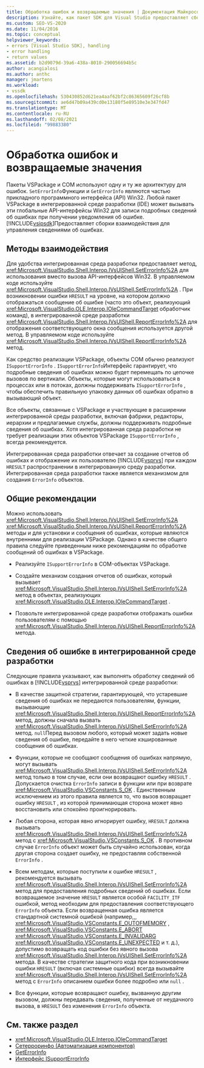 ```yaml
---
title: Обработка ошибок и возвращаемые значения | Документация Майкрософт
description: Узнайте, как пакет SDK для Visual Studio предоставляет сборки взаимодействия для записи подробных сведений об ошибках при получении уведомления об ошибке.
ms.custom: SEO-VS-2020
ms.date: 11/04/2016
ms.topic: conceptual
helpviewer_keywords:
- errors [Visual Studio SDK], handling
- error handling
- return values
ms.assetid: b2d9079d-39a6-438a-8010-290056694b5c
author: acangialosi
ms.author: anthc
manager: jmartens
ms.workload:
- vssdk
ms.openlocfilehash: 530430852d621ea4aaf62bf2c86365609f26cf8b
ms.sourcegitcommit: ae6d47b09a439cd0e13180f5e89510e3e347fd47
ms.translationtype: MT
ms.contentlocale: ru-RU
ms.lasthandoff: 02/08/2021
ms.locfileid: "99883380"
---
```

# <a name="error-handling-and-return-values"></a>Обработка ошибок и возвращаемые значения
Пакеты VSPackage и COM используют одну и ту же архитектуру для ошибок. `SetErrorInfo`Функции и `GetErrorInfo` являются частью прикладного программного интерфейса (API) Win32. Любой пакет VSPackage в интегрированной среде разработки (IDE) может вызывать эти глобальные API-интерфейсы Win32 для записи подробных сведений об ошибках при получении уведомления об ошибке. [!INCLUDE[vsipsdk](../extensibility/includes/vsipsdk_md.md)]Предоставляет сборки взаимодействия для управления сведениями об ошибках.

## <a name="interop-methods"></a>Методы взаимодействия
 Для удобства интегрированная среда разработки предоставляет метод, <xref:Microsoft.VisualStudio.Shell.Interop.IVsUIShell.SetErrorInfo%2A> для использования вместо вызова API-интерфейсов Win32. В управляемом коде используйте <xref:Microsoft.VisualStudio.Shell.Interop.IVsUIShell.SetErrorInfo%2A> . При возникновении ошибки `HRESULT` на уровне, на котором должно отображаться сообщение об ошибке (часто это объект, реализующий <xref:Microsoft.VisualStudio.OLE.Interop.IOleCommandTarget> обработчик команд), в интегрированной среде разработки <xref:Microsoft.VisualStudio.Shell.Interop.IVsUIShell.ReportErrorInfo%2A> для отображения соответствующего окна сообщения используется другой метод. В управляемом коде используйте <xref:Microsoft.VisualStudio.Shell.Interop.IVsUIShell.ReportErrorInfo%2A> метод.

 Как средство реализации VSPackage, объекты COM обычно реализуют `ISupportErrorInfo` . `ISupportErrorInfo`Интерфейс гарантирует, что подробные сведения об ошибках можно будет перемещать по цепочке вызовов по вертикали. Объекты, которые могут использоваться в процессах или в потоках, должны поддерживать `ISupportErrorInfo` , чтобы обеспечить правильную упаковку данных об ошибках обратно в вызывающий объект.

 Все объекты, связанные с VSPackage и участвующие в расширении интегрированной среды разработки, включая фабрики, редакторы, иерархии и предлагаемые службы, должны поддерживать подробные сведения об ошибках. Хотя интегрированная среда разработки не требует реализации этих объектов VSPackage `ISupportErrorInfo` , всегда рекомендуется.

 Интегрированная среда разработки отвечает за создание отчетов об ошибках и отображение их пользователю [!INCLUDE[vsprvs](../code-quality/includes/vsprvs_md.md)] при каждом `HRESULT` распространении в интегрированную среду разработки. Интегрированная среда разработки также является механизмом для создания `ErrorInfo` объектов.

## <a name="general-guidelines"></a>Общие рекомендации
 Можно использовать <xref:Microsoft.VisualStudio.Shell.Interop.IVsUIShell.SetErrorInfo%2A> <xref:Microsoft.VisualStudio.Shell.Interop.IVsUIShell.ReportErrorInfo%2A> методы и для установки и сообщения об ошибках, которые являются внутренними для реализации VSPackage. Однако в качестве общего правила следуйте приведенным ниже рекомендациям по обработке сообщений об ошибках в VSPackage.

- Реализуйте `ISupportErrorInfo` в COM-объектах VSPackage.

- Создайте механизм создания отчетов об ошибках, который вызывает <xref:Microsoft.VisualStudio.Shell.Interop.IVsUIShell.SetErrorInfo%2A> метод в объектах, реализующих <xref:Microsoft.VisualStudio.OLE.Interop.IOleCommandTarget> .

- Позвольте интегрированной среде разработки отображать ошибки пользователям с помощью <xref:Microsoft.VisualStudio.Shell.Interop.IVsUIShell.ReportErrorInfo%2A> метода.

## <a name="error-information-in-the-ide"></a>Сведения об ошибке в интегрированной среде разработки
 Следующие правила указывают, как выполнять обработку сведений об ошибках в [!INCLUDE[vsprvs](../code-quality/includes/vsprvs_md.md)] интегрированной среде разработки:

- В качестве защитной стратегии, гарантирующей, что устаревшие сведения об ошибках не передаются пользователям, функции, вызывающие <xref:Microsoft.VisualStudio.Shell.Interop.IVsUIShell.ReportErrorInfo%2A> метод, должны сначала вызвать <xref:Microsoft.VisualStudio.Shell.Interop.IVsUIShell.SetErrorInfo%2A> метод. `null`Перед вызовом любого, который может задать новые сведения об ошибке, передайте в него четкие кэшированные сообщения об ошибках.

- Функции, которые не сообщают сообщения об ошибках напрямую, могут вызывать <xref:Microsoft.VisualStudio.Shell.Interop.IVsUIShell.SetErrorInfo%2A> метод только в том случае, если они возвращают ошибку `HRESULT` . Допускается очистка `ErrorInfo` записи в функции или при возврате <xref:Microsoft.VisualStudio.VSConstants.S_OK> . Единственным исключением из этого правила является то, что вызов возвращает ошибку `HRESULT` , из которой принимающая сторона может явно восстановить или спокойно проигнорировать.

- Любая сторона, которая явно игнорирует ошибку, `HRESULT` должна вызывать <xref:Microsoft.VisualStudio.Shell.Interop.IVsUIShell.SetErrorInfo%2A> метод с <xref:Microsoft.VisualStudio.VSConstants.S_OK> . В противном случае `ErrorInfo` объект может быть случайно использован, когда другая сторона создает ошибку, не предоставляя собственной `ErrorInfo` .

- Всем методам, которые поступили к ошибке `HRESULT` , рекомендуется вызывать <xref:Microsoft.VisualStudio.Shell.Interop.IVsUIShell.SetErrorInfo%2A> метод для предоставления подробных сведений об ошибках. Если возвращаемое значение `HRESULT` является особой `FACILITY_ITF` ошибкой, метод необходим для предоставления соответствующего `ErrorInfo` объекта. Если возвращенная ошибка является стандартной системной ошибкой (например,,, <xref:Microsoft.VisualStudio.VSConstants.E_OUTOFMEMORY> , <xref:Microsoft.VisualStudio.VSConstants.E_ABORT> <xref:Microsoft.VisualStudio.VSConstants.E_INVALIDARG> <xref:Microsoft.VisualStudio.VSConstants.E_UNEXPECTED> и т. д.), допустимо возвращать код ошибки без явного вызова <xref:Microsoft.VisualStudio.Shell.Interop.IVsUIShell.SetErrorInfo%2A> метода. В качестве стратегии защитного кода при возникновении ошибки `HRESULT` (включая системные ошибки) всегда вызывайте <xref:Microsoft.VisualStudio.Shell.Interop.IVsUIShell.SetErrorInfo%2A> метод с `ErrorInfo` описанием ошибки более подробно или `null` .

- Все функции, которые возвращают ошибку, вызванную другим вызовом, должны передавать сведения, полученные от неудачного вызова, в `HRESULT` без изменения `ErrorInfo` объекта.

## <a name="see-also"></a>См. также раздел
- <xref:Microsoft.VisualStudio.OLE.Interop.IOleCommandTarget>
- [Сетерроринфо (Автоматизация компонентов)](/previous-versions/windows/desktop/api/oleauto/nf-oleauto-seterrorinfo)
- [GetErrorInfo](/previous-versions/windows/desktop/api/oleauto/nf-oleauto-geterrorinfo)
- [Интерфейс ISupportErrorInfo](/previous-versions/windows/desktop/api/oaidl/nn-oaidl-isupporterrorinfo)

